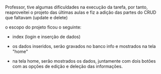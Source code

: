 
Professor, tive algumas dificuldades na execução da tarefa,
por tanto, reaproveitei o projeto das últimas aulas e fiz
a adição das partes do CRUD que faltavam (update e delete) 

o escopo do projeto ficou o seguinte:
  
  - index (login e inserção de dados)
  
  - os dados inseridos, serão gravados 
  no banco info e mostrados na tela "home"

  - na tela home, serão mostrados os dados,
  juntamente com dois botões com as opções 
  de edição e deleção das informações. 